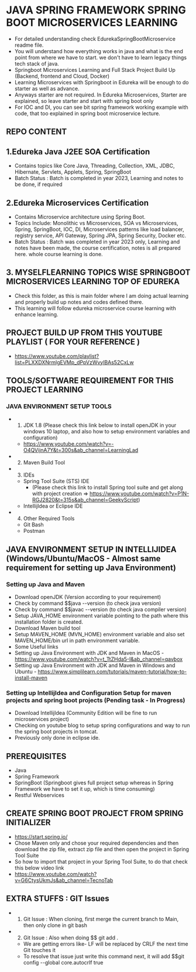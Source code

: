 # JAVA SPRING FRAMEWORK SPRING BOOT MICROSERVICES LEARNING
* For detailed understanding check EdurekaSpringBootMicroservice readme file.
* You will understand how everything works in java and what is the end point from where we have to start. we don't have to learn legacy things tech stack of java.
* Springboot Microservices Learning and Full Stack Project Build Up (Backend, frontend and Cloud, Docker)
* Learning Microservices with Springboot in Edureka will be enough to do starter as well as advance.
* Anyways starter are not required. In Edureka Microservices, Starter are explained, so leave starter and start with spring boot only
* For IOC and DI, you can see bit spring framework working example with code, that too explained in spring boot microservice lecture.



## REPO CONTENT
## 1.Edureka Java J2EE SOA Certification
* Contains topics like Core Java, Threading, Collection, XML, JDBC, Hibernate, Servlets, Applets, Spring, SpringBoot
* Batch Status : Batch is completed in year 2023, Learning and notes to be done, if required

## 2.Edureka Microservices Certification
* Contains Microservice architecture using Spring Boot.
* Topics Include: Monolithic vs Microservices, SOA vs Microservices, Spring, SpringBoot, IOC, DI, Microservices patterns like load balancer, registry service, API Gateway, Spring JPA, Spring Security, Docker etc.
* Batch Status : Batch was completed in year 2023 only, Learning and notes have been made, the course certification, notes is all prepared here. whole course learning is done.

## 3. MYSELFLEARNING TOPICS WISE SPRINGBOOT MICROSERVICES LEARNING TOP OF EDUREKA
* Check this folder, as this is main folder where I am doing actual learning and properly build up notes and codes defined there.
* This learning will follow edureka microservice course learning with enhance learning.


## PROJECT BUILD UP FROM THIS YOUTUBE PLAYLIST ( FOR YOUR REFERENCE )
* https://www.youtube.com/playlist?list=PLXXDXNrmlgEVMp_dPpVzWvylBAs52CxLw


## TOOLS/SOFTWARE REQUIREMENT FOR THIS  PROJECT  LEARNING
### JAVA ENVIRONMENT SETUP TOOLS
* 1. JDK 1.8 (Please check this link below to install openJDK in your windows 10 laptop, and also how to setup environment variables and configuration)
  *  https://www.youtube.com/watch?v=-O4QVijnA7Y&t=300s&ab_channel=LearningLad
* 2. Maven Build Tool
* 3. IDEs
  * Spring Tool Suite (STS) IDE
      * (Please check this link to install Spring tool suite and get along with project creation => https://www.youtube.com/watch?v=P1N-RGJ2820&t=315s&ab_channel=GeekyScript)
  * IntellijIdea or Eclipse IDE
* 4. Other Required Tools
  * Git Bash
  * Postman

## JAVA ENVIRONMENT SETUP IN INTELLIJIDEA (Windows/Ubuntu/MacOS - Almost same requirement for setting up Java Environment)
### Setting up Java and Maven
* Download openJDK (Version according to your requirement)
* Check by command $$java --version (to check java version)
* Check by command $$javac --version (to check java compiler version)
* Setup JAVA_HOME environment variable pointing to the path where this installation folder is created.
* Download Maven build tool
* Setup MAVEN_HOME (MVN_HOME) environment variable and also set MAVEN_HOME/bin url in path environment variable.
* Some Useful links
* Setting up Java Environment with JDK and Maven in MacOS - https://www.youtube.com/watch?v=t_TtZHda5-I&ab_channel=qavbox
* Setting up Java Environment with JDK and Maven in Windows and Ubuntu - https://www.simplilearn.com/tutorials/maven-tutorial/how-to-install-maven

### Setting up IntellijIdea and Configuration Setup for maven projects and spring boot projects (Pending task - In Progress)
* Download IntellijIdea (Community Edition will be fine to run microservices project)
* Checking on youtube blog to setup spring configurations and way to run the spring boot projects in tomcat.
* Previously only done in eclipse ide.

## PREREQUISITES
* Java
* Spring Framework
* SpringBoot (Springboot gives full project setup whereas in Spring Framework we have to set it up, which is time consuming)
* Restful Webservices

## CREATE SPRING BOOT PROJECT FROM SPRING INITIALIZER
* https://start.spring.io/
* Chose Maven only and chose your required dependencies and then download the zip file, extract zip file and then open the project in Spring Tool Suite
* So how to import that project in your Spring Tool Suite, to do that check this below video link
* https://www.youtube.com/watch?v=G6CtysUkmJs&ab_channel=TecnoTab


## EXTRA STUFFS : GIT Issues
* 1. Git Issue : When cloning, first merge the current branch to Main, then only clone in git bash
* 2. Git Issue : Also when doing $$ git add . 
  * We are getting errors like- LF will be replaced by CRLF the next time Git touches it 
  * To resolve that issue just write this command next, it will add  $$git config --global core.autocrlf true
